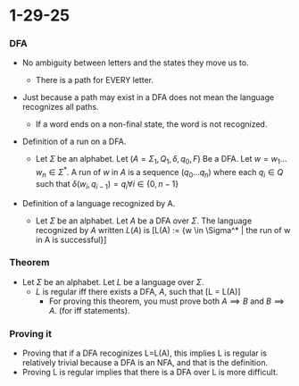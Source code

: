 # 1-29-25

### DFA
- No ambiguity between letters and the states they move us to. 
    - There is a path for EVERY letter. 
- Just because a path may exist in a DFA does not mean the language recognizes all paths.
    - If a word ends on a non-final state, the word is not recognized. 

- Definition of a run on a DFA.
    - Let $\Sigma$ be an alphabet. Let $(A = \Sigma_{1}, Q_{1}, \delta, {q_{0}}, F)$ Be a DFA. Let $w = w_1 \dots w_n \in \Sigma^{*}$. A run of $w$ in $A$ is a sequence $(q_0 \dots q_n)$ where each $q_i \in Q$ such that $\delta(w_i, q_{i-1}) = q_i \forall i \in \{0, n-1\}$
- Definition of a language recognized by A.
    - Let $\Sigma$ be an alphabet. Let $A$ be a DFA over $\Sigma$. The language recognized by $A$ written $L(A)$ is \[L(A) := \{w \in \Sigma^* | the run of w in A is successful}\]

### Theorem
- Let $\Sigma$ be an alphabet. Let $L$ be a language over $\Sigma$.
    - $L$ is regular iff there exists a DFA, $A$, such that \[L = L(A)\]
        - For proving this theorem, you must prove both $A \implies B$ and $B \implies A$. (for iff statements).

### Proving it
- Proving that if a DFA recoginizes L=L(A), this implies L is regular is relatively trivial because a DFA is an NFA, and that is the definition.
- Proving L is regular implies that there is a DFA over L is more difficult. 
